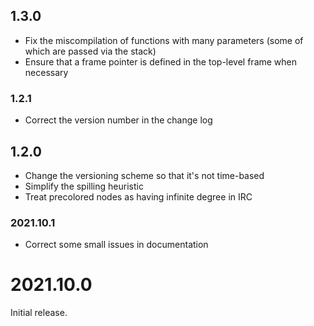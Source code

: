## 1.3.0
- Fix the miscompilation of functions with many parameters (some of which are passed via the stack)
- Ensure that a frame pointer is defined in the top-level frame when necessary

### 1.2.1
- Correct the version number in the change log

## 1.2.0
- Change the versioning scheme so that it's not time-based
- Simplify the spilling heuristic
- Treat precolored nodes as having infinite degree in IRC

### 2021.10.1
- Correct some small issues in documentation

# 2021.10.0
Initial release.
